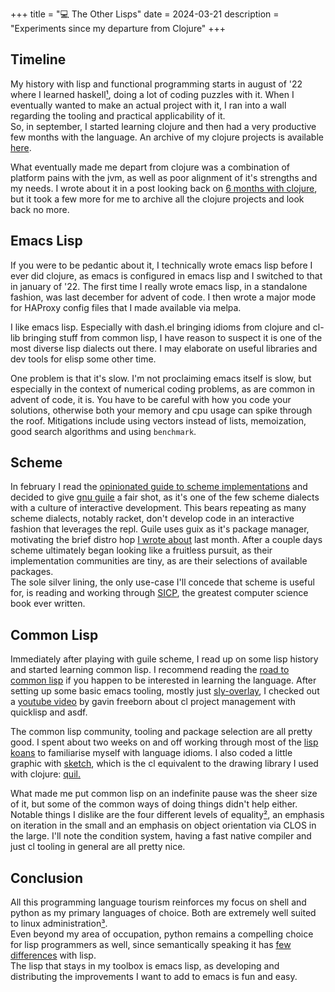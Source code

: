 +++
title = "💻 The Other Lisps"
date = 2024-03-21
description = "Experiments since my departure from Clojure"
+++

## Timeline

My history with lisp and functional programming starts in august of '22 where I learned haskell[¹](https://www.learnyouahaskell.com/), doing a lot of coding puzzles with it.
When I eventually wanted to make an actual project with it, I ran into a wall regarding the tooling and practical applicability of it. \
So, in september, I started learning clojure and then had a very productive few months with the language.
An archive of my clojure projects is available [here](https://github.com/port19x/clojure-era).

What eventually made me depart from clojure was a combination of platform pains with the jvm, as well as poor alignment of it's strengths and my needs.
I wrote about it in a post looking back on [6 months with clojure](http://127.0.0.1:1111/tech/clojure/), but it took a few more for me to archive all the clojure projects and look back no more.

## Emacs Lisp

If you were to be pedantic about it, I technically wrote emacs lisp before I ever did clojure, as emacs is configured in emacs lisp and I switched to that in january of '22.
The first time I really wrote emacs lisp, in a standalone fashion, was last december for advent of code.
I then wrote a major mode for HAProxy config files that I made available via melpa.

I like emacs lisp. Especially with dash.el bringing idioms from clojure and cl-lib bringing stuff from common lisp, I have reason to suspect it is one of the most diverse lisp dialects out there.
I may elaborate on useful libraries and dev tools for elisp some other time.

One problem is that it's slow.
I'm not proclaiming emacs itself is slow, but especially in the context of numerical coding problems, as are common in advent of code, it is.
You have to be careful with how you code your solutions, otherwise both your memory and cpu usage can spike through the roof.
Mitigations include using vectors instead of lists, memoization, good search algorithms and using `benchmark`.

## Scheme

In february I read the [opinionated guide to scheme implementations](https://www.wingolog.org/archives/2013/01/07/an-opinionated-guide-to-scheme-implementations) and decided to give [gnu guile](https://www.gnu.org/software/guile/) a fair shot, as it's one of the few scheme dialects with a culture of interactive development. This bears repeating as many scheme dialects, notably racket, don't develop code in an interactive fashion that leverages the repl.
Guile uses guix as it's package manager, motivating the brief distro hop [I wrote about](https://port19.xyz/tech/nonguix/) last month.
After a couple days scheme ultimately began looking like a fruitless pursuit, as their implementation communities are tiny, as are their selections of available packages. \
The sole silver lining, the only use-case I'll concede that scheme is useful for, is reading and working through [SICP](https://www.goodreads.com/book/show/43713.Structure_and_Interpretation_of_Computer_Programs), the greatest computer science book ever written.

## Common Lisp

Immediately after playing with guile scheme, I read up on some lisp history and started learning common lisp.
I recommend reading the [road to common lisp](https://stevelosh.com/blog/2018/08/a-road-to-common-lisp/) if you happen to be interested in learning the language.
After setting up some basic emacs tooling, mostly just [sly-overlay](https://git.sr.ht/~fosskers/sly-overlay), I checked out a [youtube video](https://www.youtube.com/watch?v=LqBbGFMPcDI) by gavin freeborn about cl project management with quicklisp and asdf.

The common lisp community, tooling and package selection are all pretty good. I spent about two weeks on and off working through most of the [lisp koans](https://github.com/google/lisp-koans) to familiarise myself with language idioms.
I also coded a little graphic with [sketch](https://github.com/vydd/sketch), which is the cl equivalent to the drawing library I used with clojure: [quil.](https://github.com/quil/quil)

What made me put common lisp on an indefinite pause was the sheer size of it, but some of the common ways of doing things didn't help either.
Notable things I dislike are the four different levels of equality[²](https://stackoverflow.com/questions/547436/whats-the-difference-between-eq-eql-equal-and-equalp-in-common-lisp), an emphasis on iteration in the small and an emphasis on object orientation via CLOS in the large.
I'll note the condition system, having a fast native compiler and just cl tooling in general are all pretty nice.

## Conclusion

All this programming language tourism reinforces my focus on shell and python as my primary languages of choice.
Both are extremely well suited to linux administration[³](https://port19.xyz/tech/go-review/). \
Even beyond my area of occupation, python remains a compelling choice for lisp programmers as well, since semantically speaking it has [few differences](https://norvig.com/python-lisp.html) with lisp. \
The lisp that stays in my toolbox is emacs lisp, as developing and distributing the improvements I want to add to emacs is fun and easy.
